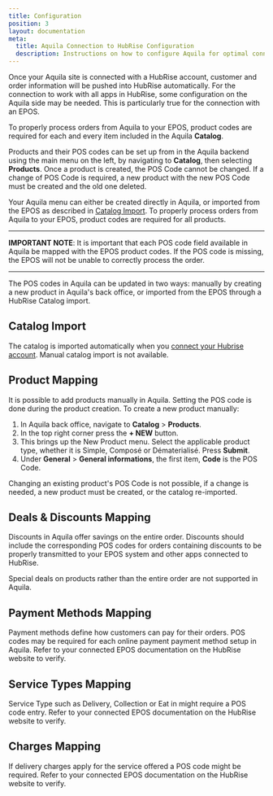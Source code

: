 ```yaml
---
title: Configuration
position: 3
layout: documentation
meta:
  title: Aquila Connection to HubRise Configuration
  description: Instructions on how to configure Aquila for optimal connection to HubRise and other platforms.
---
```


Once your Aquila site is connected with a HubRise account, customer and order information will be pushed into HubRise automatically. For the connection to work with all apps in HubRise, some configuration on the Aquila side may be needed. This is particularly true for the connection with an EPOS.

To properly process orders from Aquila to your EPOS, product codes are required for each and every item included in the Aquila **Catalog**.

Products and their POS codes can be set up from in the Aquila backend using the main menu on the left, by navigating to **Catalog**, then selecting **Products**. Once a product is created, the POS Code cannot be changed. If a change of POS Code is required, a new product with the new POS Code must be created and the old one deleted.

Your Aquila menu can either be created directly in Aquila, or imported from the EPOS as described in [Catalog Import](/apps/aquila/configuration/#catalog-import). To properly process orders from Aquila to your EPOS, product codes are required for all products.

----------

**IMPORTANT NOTE**: It is important that each POS code field available in Aquila be mapped with the EPOS product codes. If the POS code is missing, the EPOS will not be unable to correctly process the order.

----------

The POS codes in Aquila can be updated in two ways: manually by creating a new product in Aquila's back office, or imported from the EPOS through a HubRise Catalog import.


## Catalog Import
The catalog is imported automatically when you [connect your Hubrise account](/apps/aquila/connect-hubrise).
Manual catalog import is not available.

## Product Mapping
It is possible to add products manually in Aquila. Setting the POS code is done during the product creation.
To create a new product manually: 

1. In Aquila back office, navigate to **Catalog** > **Products**.
1. In the top right corner press the **+ NEW** button.
1. This brings up the New Product menu. Select the applicable product type, whether it is Simple, Composé or Dématerialisé. Press **Submit**.
1. Under **General** > **General informations**, the first item, **Code** is the POS Code.


Changing an existing product's POS Code is not possible, if a change is needed, a new product must be created, or the catalog re-imported.

## Deals & Discounts Mapping
Discounts in Aquila offer savings on the entire order. Discounts should include the corresponding POS codes for orders containing discounts to be properly transmitted to your EPOS system and other apps connected to HubRise. 

Special deals on products rather than the entire order are not supported in Aquila. 

## Payment Methods Mapping
Payment methods define how customers can pay for their orders. POS codes may be required for each online payment payment method setup in Aquila. Refer to your connected EPOS documentation on the HubRise website to verify.

## Service Types Mapping
Service Type such as Delivery, Collection or Eat in might require a POS code entry. Refer to your connected EPOS documentation on the HubRise website to verify.

## Charges Mapping
If delivery charges apply for the service offered a POS code might be required. Refer to your connected EPOS documentation on the HubRise website to verify.



